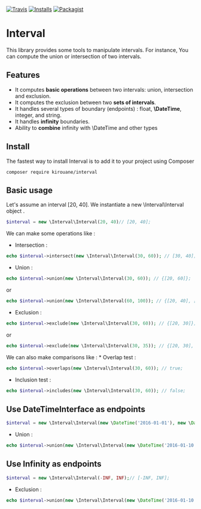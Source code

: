 [![Travis](https://img.shields.io/travis/Kirouane/interval/master.svg)](http://travis-ci.org/Kirouane/interval)
[![Installs](https://img.shields.io/packagist/dt/Kirouane/interval.svg)](https://packagist.org/packages/Kirouane/interval/stats)
[![Packagist](https://img.shields.io/packagist/v/Kirouane/interval.svg)](https://packagist.org/packages/Kirouane/interval)

Interval
======

This library provides some tools to manipulate intervals. For instance, You can compute the union or intersection of two intervals.

Features
------

* It computes **basic operations** between two intervals: union, intersection and exclusion.
* It computes the exclusion between two **sets of intervals**.
* It handles several types of boundary (endpoints) : float, **\DateTime**, integer, and string. 
* It handles **infinity** boundaries.
* Ability to **combine** infinity with \DateTime and other types

Install
------

The fastest way to install Interval is to add it to your project using Composer

`composer require kirouane/interval`

Basic usage
---------

Let's assume an interval [20, 40].
We instantiate a new \Interval\Interval object .

```php
$interval = new \Interval\Interval(20, 40)// [20, 40];
```


We can make some operations like : 
* Intersection : 

```php
echo $interval->intersect(new \Interval\Interval(30, 60)); // [30, 40];
```

* Union : 

```php
echo $interval->union(new \Interval\Interval(30, 60)); // {[20, 60]};
```

or

```php
echo $interval->union(new \Interval\Interval(60, 100)); // {[20, 40], [60, 100]};
```

* Exclusion : 

```php
echo $interval->exclude(new \Interval\Interval(30, 60)); // {[20, 30]};
```

or

```php
echo $interval->exclude(new \Interval\Interval(30, 35)); // {[20, 30], [35, 40]};
```

We can also make comparisons like : * Overlap test : 

```php
echo $interval->overlaps(new \Interval\Interval(30, 60)); // true;
```

* Inclusion test : 

```php
echo $interval->includes(new \Interval\Interval(30, 60)); // false;
```
Use DateTimeInterface as endpoints
---------

```php
$interval = new \Interval\Interval(new \DateTime('2016-01-01'), new \DateTime('2016-01-10'))// [2016-01-01T00:00:00+01:00, 2016-01-10T00:00:00+01:00];
```

* Union : 

```php
echo $interval->union(new \Interval\Interval(new \DateTime('2016-01-10'), new \DateTime('2016-01-15'))); // {[2016-01-01T00:00:00+01:00, 2016-01-15T00:00:00+01:00]};
```

Use Infinity as endpoints
---------

```php
$interval = new \Interval\Interval(-INF, INF);// [-INF, INF];
```

* Exclusion : 

```php
echo $interval->union(new \Interval\Interval(new \DateTime('2016-01-10'), new \DateTime('2016-01-15'))); // {[-INF, 2016-01-10T00:00:00+01:00], [2016-01-15T00:00:00+01:00, INF]};
```
